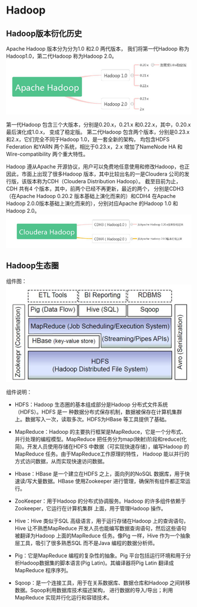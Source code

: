 # Hadoop

## Hadoop版本衍化历史

Apache Hadoop 版本分为分为1.0 和2.0 两代版本，
我们将第一代Hadoop 称为Hadoop1.0，第二代Hadoop 称为Hadoop 2.0。
![Hadoop版本](https://github.com/ItManHarry/BigData/blob/master/document/1.jpg)

第一代Hadoop 包含三个大版本，分别是0.20.x，0.21.x 和0.22.x，其中，0.20.x 最后演化成1.0.x，
变成了稳定版。
第二代Hadoop 包含两个版本，分别是0.23.x 和2.x，它们完全不同于Hadoop 1.0，是一套全新的架构，
均包含HDFS Federation 和YARN 两个系统，相比于0.23.x，2.x 增加了NameNode HA 和
Wire-compatibility 两个重大特性。
		
Hadoop 遵从Apache 开源协议，用户可以免费地任意使用和修改Hadoop，也正因此，市面上出现了很多Hadoop 版本，其中比较出名的一是Cloudera 公司的发行版，该版本称为CDH（Cloudera Distribution Hadoop）。
截至目前为止，CDH 共有4 个版本，其中，前两个已经不再更新，最近的两个，
分别是CDH3（在Apache Hadoop 0.20.2 版本基础上演化而来的）和CDH4 在Apache Hadoop 2.0.0版本基础上演化而来的），分别对应Apache 的Hadoop 1.0 和Hadoop 2.0。
![CDH版本](https://github.com/ItManHarry/BigData/blob/master/document/2.jpg)
	
## Hadoop生态圈

组件图：
 ![Hadoop生态图](https://github.com/ItManHarry/BigData/blob/master/document/3.jpg)
	
组件说明：
- HDFS：Hadoop 生态圈的基本组成部分是Hadoop 分布式文件系统（HDFS）。HDFS 是一
种数据分布式保存机制，数据被保存在计算机集群上。数据写入一次，读取多次。HDFS为HBase 等工具提供了基础。

- MapReduce：Hadoop 的主要执行框架是MapReduce，它是一个分布式、并行处理的编程模型。MapReduce 把任务分为map(映射)阶段和reduce(化简)。开发人员使用存储在HDFS 中数据（可实现快速存储），编写Hadoop 的MapReduce 任务。由于MapReduce工作原理的特性， Hadoop 能以并行的方式访问数据，从而实现快速访问数据。

- Hbase：HBase 是一个建立在HDFS 之上，面向列的NoSQL 数据库，用于快速读/写大量数据。HBase 使用Zookeeper 进行管理，确保所有组件都正常运行。

- ZooKeeper：用于Hadoop 的分布式协调服务。Hadoop 的许多组件依赖于Zookeeper，它运行在计算机集群
上面，用于管理Hadoop 操作。

- Hive：Hive 类似于SQL 高级语言，用于运行存储在Hadoop 上的查询语句，Hive 让不熟悉MapReduce 开发人员也能编写数据查询语句，然后这些语句被翻译为Hadoop 上面的MapReduce 任务。像Pig 一样，Hive 作为一个抽象层工具，吸引了很多熟悉SQL 而不是Java 编程的数据分析师。

- Pig：它是MapReduce 编程的复杂性的抽象。Pig 平台包括运行环境和用于分析Hadoop数据集的脚本语言(Pig Latin)。其编译器将Pig Latin 翻译成MapReduce 程序序列。

- Sqoop：是一个连接工具，用于在关系数据库、数据仓库和Hadoop 之间转移数据。Sqoop利用数据库技术描述架构，
进行数据的导入/导出；利用MapReduce 实现并行化运行和容错技术。